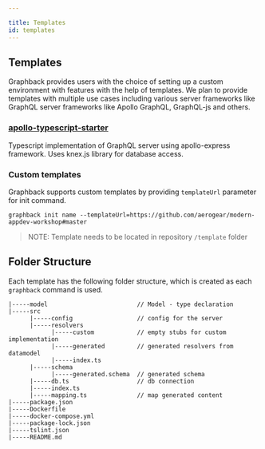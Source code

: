 ```yaml
---

title: Templates
id: templates
---
```

## Templates

Graphback provides users with the choice of setting up a custom environment with features with the help of templates. We plan to provide
templates with multiple use cases including various server frameworks like GraphQL server frameworks like Apollo GraphQL, GraphQL-js and others.

### [apollo-typescript-starter](https://github.com/aerogear/graphback/tree/templates-master/templates/apollo-starter-ts)
Typescript implementation of GraphQL server using apollo-express framework. 
Uses knex.js library for database access.

 
### Custom templates

Graphback supports custom templates by providing `templateUrl` parameter for init command.

```
graphback init name --templateUrl=https://github.com/aerogear/modern-appdev-workshop#master
```

> NOTE: Template needs to be located in repository `/template` folder

## Folder Structure
Each template has the following folder structure, which is created as each `graphback` command is used.

```
|-----model                         // Model - type declaration
|-----src
      |-----config                  // config for the server
      |-----resolvers
            |-----custom            // empty stubs for custom implementation
            |-----generated         // generated resolvers from datamodel
            |-----index.ts
      |-----schema
            |-----generated.schema  // generated schema
      |-----db.ts                   // db connection
      |-----index.ts
      |-----mapping.ts              // map generated content
|-----package.json
|-----Dockerfile
|-----docker-compose.yml
|-----package-lock.json
|-----tslint.json
|-----README.md
```
